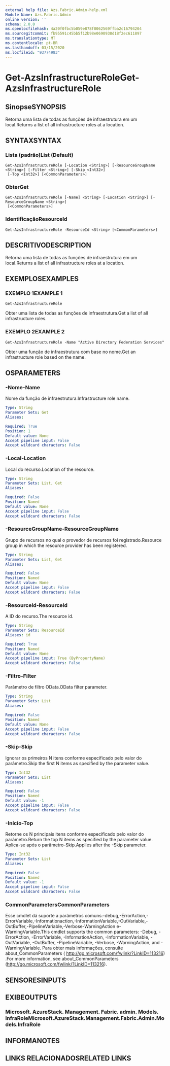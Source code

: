 ```yaml
---
external help file: Azs.Fabric.Admin-help.xml
Module Name: Azs.Fabric.Admin
online version: ''
schema: 2.0.0
ms.openlocfilehash: 4a20f0fbc5b059e878f0062569ffba2c16794204
ms.sourcegitcommit: fb95591c45bb5f12b98e0690938d18f2ec611897
ms.translationtype: MT
ms.contentlocale: pt-BR
ms.lasthandoff: 03/15/2020
ms.locfileid: "93774983"
---
```

# <span data-ttu-id="27822-101">Get-AzsInfrastructureRole</span><span class="sxs-lookup"><span data-stu-id="27822-101">Get-AzsInfrastructureRole</span></span>

## <span data-ttu-id="27822-102">Sinopse</span><span class="sxs-lookup"><span data-stu-id="27822-102">SYNOPSIS</span></span>
<span data-ttu-id="27822-103">Retorna uma lista de todas as funções de infraestrutura em um local.</span><span class="sxs-lookup"><span data-stu-id="27822-103">Returns a list of all infrastructure roles at a location.</span></span>

## <span data-ttu-id="27822-104">SYNTAX</span><span class="sxs-lookup"><span data-stu-id="27822-104">SYNTAX</span></span>

### <span data-ttu-id="27822-105">Lista (padrão)</span><span class="sxs-lookup"><span data-stu-id="27822-105">List (Default)</span></span>
```
Get-AzsInfrastructureRole [-Location <String>] [-ResourceGroupName <String>] [-Filter <String>] [-Skip <Int32>]
 [-Top <Int32>] [<CommonParameters>]
```

### <span data-ttu-id="27822-106">Obter</span><span class="sxs-lookup"><span data-stu-id="27822-106">Get</span></span>
```
Get-AzsInfrastructureRole [-Name] <String> [-Location <String>] [-ResourceGroupName <String>]
 [<CommonParameters>]
```

### <span data-ttu-id="27822-107">Identificação</span><span class="sxs-lookup"><span data-stu-id="27822-107">ResourceId</span></span>
```
Get-AzsInfrastructureRole -ResourceId <String> [<CommonParameters>]
```

## <span data-ttu-id="27822-108">DESCRITIVO</span><span class="sxs-lookup"><span data-stu-id="27822-108">DESCRIPTION</span></span>
<span data-ttu-id="27822-109">Retorna uma lista de todas as funções de infraestrutura em um local.</span><span class="sxs-lookup"><span data-stu-id="27822-109">Returns a list of all infrastructure roles at a location.</span></span>

## <span data-ttu-id="27822-110">EXEMPLOS</span><span class="sxs-lookup"><span data-stu-id="27822-110">EXAMPLES</span></span>

### <span data-ttu-id="27822-111">EXEMPLO 1</span><span class="sxs-lookup"><span data-stu-id="27822-111">EXAMPLE 1</span></span>
```
Get-AzsInfrastructureRole
```

<span data-ttu-id="27822-112">Obter uma lista de todas as funções de infraestrutura.</span><span class="sxs-lookup"><span data-stu-id="27822-112">Get a list of all infrastructure roles.</span></span>

### <span data-ttu-id="27822-113">EXEMPLO 2</span><span class="sxs-lookup"><span data-stu-id="27822-113">EXAMPLE 2</span></span>
```
Get-AzsInfrastructureRole -Name "Active Directory Federation Services"
```

<span data-ttu-id="27822-114">Obter uma função de infraestrutura com base no nome.</span><span class="sxs-lookup"><span data-stu-id="27822-114">Get an infrastructure role based on the name.</span></span>

## <span data-ttu-id="27822-115">OS</span><span class="sxs-lookup"><span data-stu-id="27822-115">PARAMETERS</span></span>

### <span data-ttu-id="27822-116">-Nome</span><span class="sxs-lookup"><span data-stu-id="27822-116">-Name</span></span>
<span data-ttu-id="27822-117">Nome da função de infraestrutura.</span><span class="sxs-lookup"><span data-stu-id="27822-117">Infrastructure role name.</span></span>

```yaml
Type: String
Parameter Sets: Get
Aliases:

Required: True
Position: 1
Default value: None
Accept pipeline input: False
Accept wildcard characters: False
```

### <span data-ttu-id="27822-118">-Local</span><span class="sxs-lookup"><span data-stu-id="27822-118">-Location</span></span>
<span data-ttu-id="27822-119">Local do recurso.</span><span class="sxs-lookup"><span data-stu-id="27822-119">Location of the resource.</span></span>

```yaml
Type: String
Parameter Sets: List, Get
Aliases:

Required: False
Position: Named
Default value: None
Accept pipeline input: False
Accept wildcard characters: False
```

### <span data-ttu-id="27822-120">-ResourceGroupName</span><span class="sxs-lookup"><span data-stu-id="27822-120">-ResourceGroupName</span></span>
<span data-ttu-id="27822-121">Grupo de recursos no qual o provedor de recursos foi registrado.</span><span class="sxs-lookup"><span data-stu-id="27822-121">Resource group in which the resource provider has been registered.</span></span>

```yaml
Type: String
Parameter Sets: List, Get
Aliases:

Required: False
Position: Named
Default value: None
Accept pipeline input: False
Accept wildcard characters: False
```

### <span data-ttu-id="27822-122">-ResourceId</span><span class="sxs-lookup"><span data-stu-id="27822-122">-ResourceId</span></span>
<span data-ttu-id="27822-123">A ID do recurso.</span><span class="sxs-lookup"><span data-stu-id="27822-123">The resource id.</span></span>

```yaml
Type: String
Parameter Sets: ResourceId
Aliases: id

Required: True
Position: Named
Default value: None
Accept pipeline input: True (ByPropertyName)
Accept wildcard characters: False
```

### <span data-ttu-id="27822-124">-Filtro</span><span class="sxs-lookup"><span data-stu-id="27822-124">-Filter</span></span>
<span data-ttu-id="27822-125">Parâmetro de filtro OData.</span><span class="sxs-lookup"><span data-stu-id="27822-125">OData filter parameter.</span></span>

```yaml
Type: String
Parameter Sets: List
Aliases:

Required: False
Position: Named
Default value: None
Accept pipeline input: False
Accept wildcard characters: False
```

### <span data-ttu-id="27822-126">-Skip</span><span class="sxs-lookup"><span data-stu-id="27822-126">-Skip</span></span>
<span data-ttu-id="27822-127">Ignorar os primeiros N itens conforme especificado pelo valor do parâmetro.</span><span class="sxs-lookup"><span data-stu-id="27822-127">Skip the first N items as specified by the parameter value.</span></span>

```yaml
Type: Int32
Parameter Sets: List
Aliases:

Required: False
Position: Named
Default value: -1
Accept pipeline input: False
Accept wildcard characters: False
```

### <span data-ttu-id="27822-128">-Início</span><span class="sxs-lookup"><span data-stu-id="27822-128">-Top</span></span>
<span data-ttu-id="27822-129">Retorne os N principais itens conforme especificado pelo valor do parâmetro.</span><span class="sxs-lookup"><span data-stu-id="27822-129">Return the top N items as specified by the parameter value.</span></span>
<span data-ttu-id="27822-130">Aplica-se após o parâmetro-Skip.</span><span class="sxs-lookup"><span data-stu-id="27822-130">Applies after the -Skip parameter.</span></span>

```yaml
Type: Int32
Parameter Sets: List
Aliases:

Required: False
Position: Named
Default value: -1
Accept pipeline input: False
Accept wildcard characters: False
```

### <span data-ttu-id="27822-131">CommonParameters</span><span class="sxs-lookup"><span data-stu-id="27822-131">CommonParameters</span></span>
<span data-ttu-id="27822-132">Esse cmdlet dá suporte a parâmetros comuns:-debug,-ErrorAction,-ErrorVariable,-Informationaction,-InformationVariable,-OutVariable,-OutBuffer,-PipelineVariable,-Verbose-WarningAction e-WarningVariable.</span><span class="sxs-lookup"><span data-stu-id="27822-132">This cmdlet supports the common parameters: -Debug, -ErrorAction, -ErrorVariable, -InformationAction, -InformationVariable, -OutVariable, -OutBuffer, -PipelineVariable, -Verbose, -WarningAction, and -WarningVariable.</span></span> <span data-ttu-id="27822-133">Para obter mais informações, consulte about_CommonParameters ( http://go.microsoft.com/fwlink/?LinkID=113216) .</span><span class="sxs-lookup"><span data-stu-id="27822-133">For more information, see about_CommonParameters (http://go.microsoft.com/fwlink/?LinkID=113216).</span></span>

## <span data-ttu-id="27822-134">SENSORES</span><span class="sxs-lookup"><span data-stu-id="27822-134">INPUTS</span></span>

## <span data-ttu-id="27822-135">EXIBE</span><span class="sxs-lookup"><span data-stu-id="27822-135">OUTPUTS</span></span>

### <span data-ttu-id="27822-136">Microsoft. AzureStack. Management. Fabric. admin. Models. InfraRole</span><span class="sxs-lookup"><span data-stu-id="27822-136">Microsoft.AzureStack.Management.Fabric.Admin.Models.InfraRole</span></span>

## <span data-ttu-id="27822-137">INFORMA</span><span class="sxs-lookup"><span data-stu-id="27822-137">NOTES</span></span>

## <span data-ttu-id="27822-138">LINKS RELACIONADOS</span><span class="sxs-lookup"><span data-stu-id="27822-138">RELATED LINKS</span></span>
